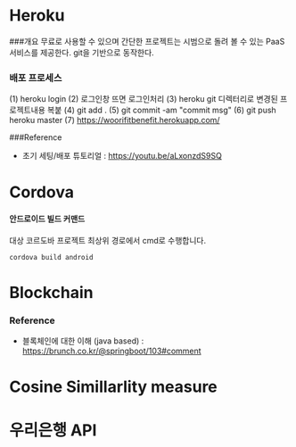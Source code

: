 # Heroku

###개요
무료로 사용할 수 있으며 간단한 프로젝트는 시범으로 돌려 볼 수 있는 PaaS 서비스를 제공한다.
git을 기반으로 동작한다.

### 배포 프로세스
 (1) heroku login
 (2) 로그인창 뜨면 로그인처리
 (3) heroku git 디렉터리로 변경된 프로젝트내용 복붙
 (4) git add .
 (5) git commit -am "commit msg"
 (6) git push heroku master
 (7) https://woorifitbenefit.herokuapp.com/

###Reference
 - 초기 세팅/배포 튜토리얼 : https://youtu.be/aLxonzdS9SQ



# Cordova
#### 안드로이드 빌드 커맨드
대상 코르도바 프로젝트 최상위 경로에서 cmd로 수행합니다.

`
cordova build android
`



# Blockchain

### Reference
 - 블록체인에 대한 이해 (java based) : https://brunch.co.kr/@springboot/103#comment



# Cosine Simillarlity measure



# 우리은행 API


